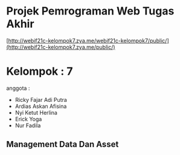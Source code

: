 # Projek Pemrograman Web Tugas Akhir
[http://webif21c-kelompok7.zya.me/webif21c-kelompok7/public/](http://webif21c-kelompok7.zya.me/public/)
# Kelompok : 7
anggota :
- Ricky Fajar Adi Putra
- Ardias Askan Afisina
- Nyi Ketut Herlina
- Erick Yoga
- Nur Fadila
## Management Data Dan Asset
